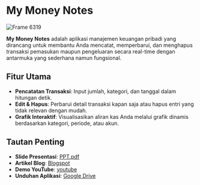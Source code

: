 # My Money Notes
![Frame 6319](https://github.com/user-attachments/assets/c554f528-50b7-4ed2-8c57-62c7a1461113)

**My Money Notes** adalah aplikasi manajemen keuangan pribadi yang dirancang untuk membantu Anda mencatat, memperbarui, dan menghapus transaksi pemasukan maupun pengeluaran secara real-time dengan antarmuka yang sederhana namun fungsional.

## Fitur Utama

- **Pencatatan Transaksi**: Input jumlah, kategori, dan tanggal dalam hitungan detik.
- **Edit & Hapus**: Perbarui detail transaksi kapan saja atau hapus entri yang tidak relevan dengan mudah.
- **Grafik Interaktif**: Visualisasikan aliran kas Anda melalui grafik dinamis berdasarkan kategori, periode, atau akun.

## Tautan Penting

- **Slide Presentasi**: [PPT.pdf](https://drive.google.com/file/d/1rigd3SA0WhQOtgTAkdowA0agMIjJ-oSp/view?usp=sharing)
- **Artikel Blog**: [Blogspot](https://mochavin.blogspot.com/2025/04/pengumpulan-ets-pemrograman-perangkat.html)
- **Demo YouTube**: [youtube](https://youtu.be/PfcPSd15hTo)
- **Unduhan Aplikasi**: [Google Drive](https://drive.google.com/drive/folders/1ztiiPSBZPuHcTBSHFdYcmO25swKfbVB4?usp=sharing)

